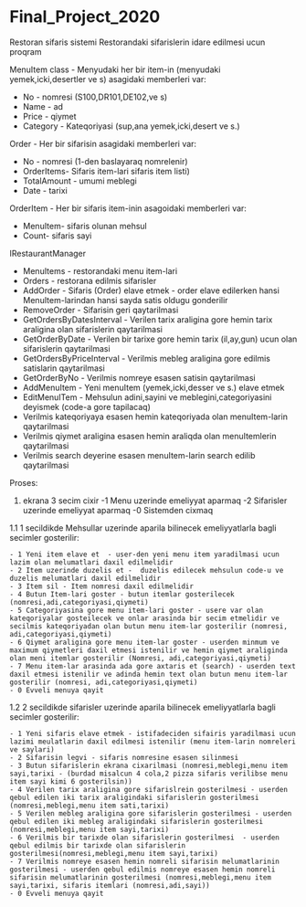 # Final_Project_2020
Restoran sifaris sistemi
 Restorandaki sifarislerin idare edilmesi ucun proqram

 MenuItem class -  Menyudaki her bir item-in (menyudaki yemek,icki,desertler ve s) asagidaki memberleri var:
  - No - nomresi (S100,DR101,DE102,ve s)
  - Name - ad
  - Price - qiymet
  - Category - Kateqoriyasi (sup,ana yemek,icki,desert ve s.)

 Order - Her bir sifarisin asagidaki memberleri var:
  - No - nomresi (1-den baslayaraq nomrelenir)
  - OrderItems- Sifaris item-lari sifaris item listi)
  - TotalAmount - umumi meblegi
  - Date - tarixi

 OrderItem - Her bir sifaris item-inin asagoidaki memberleri var:
  - MenuItem- sifaris olunan mehsul
  - Count- sifaris sayi

IRestaurantManager

 - MenuItems - restorandaki menu item-lari
 - Orders - restorana edilmis sifarisler
 - AddOrder - Sifaris (Order) elave etmek - order elave edilerken hansi MenuItem-larindan hansi sayda satis oldugu gonderilir
 - RemoveOrder - Sifarisin geri qaytarilmasi
 - GetOrdersByDatesInterval - Verilen tarix araligina gore hemin tarix araligina olan sifarislerin qaytarilmasi
 - GetOrderByDate - Verilen bir tarixe gore hemin tarix (il,ay,gun) ucun olan sifarislerin qaytarilmasi
 - GetOrdersByPriceInterval - Verilmis mebleg araligina gore edilmis satislarin qaytarilmasi
 - GetOrderByNo - Verilmis nomreye esasen satisin qaytarilmasi
 - AddMenuItem - Yeni menuItem (yemek,icki,desser ve s.) elave etmek
 - EditMenuITem - Mehsulun adini,sayini ve meblegini,categoriyasini deyismek (code-a gore tapilacaq)
 - Verilmis kateqoriyaya esasen hemin kateqoriyada olan menuItem-larin qaytarilmasi
 - Verilmis qiymet araligina esasen hemin araliqda olan menuItemlerin qaytarilmasi
 - Verilmis search deyerine esasen menuItem-larin search edilib qaytarilmasi


Proses:

1.
   ekrana 3 secim cixir
    -1 Menu uzerinde emeliyyat aparmaq
    -2 Sifarisler uzerinde emeliyyat aparmaq
    -0 Sistemden cixmaq
	
1.1 1 secildikde Mehsullar uzerinde aparila bilinecek emeliyyatlarla bagli secimler gosterilir:
    
    - 1 Yeni item elave et  - user-den yeni menu item yaradilmasi ucun lazim olan melumatlari daxil edilmelidir
    - 2 Item uzerinde duzelis et -  duzelis edilecek mehsulun code-u ve duzelis melumatlari daxil edilmelidir
    - 3 Item sil - Item nomresi daxil edilmelidir
    - 4 Butun Item-lari goster - butun itemlar gosterilecek (nomresi,adi,categoriyasi,qiymeti)
    - 5 Categoriyasina gore menu item-lari goster - usere var olan kateqoriyalar gosteilecek ve onlar arasinda bir secim etmelidir ve secilmis kateqoriyadan olan butun menu item-lar gosterilir (nomresi, adi,categoriyasi,qiymeti)
    - 6 Qiymet araligina gore menu item-lar goster - userden minmum ve maximum qiymetleri daxil etmesi istenilir ve hemin qiymet araliginda olan meni itemlar gosterilir (Nomresi, adi,categoriyasi,qiymeti)
    - 7 Menu item-lar arasinda ada gore axtaris et (search) - userden text daxil etmesi istenilir ve adinda hemin text olan butun menu item-lar gosterilir (nomresi, adi,categoriyasi,qiymeti)
    - 0 Evveli menuya qayit
    
1.2 2 secildikde sifarisler uzerinde aparila bilinecek emeliyyatlarla bagli secimler gosterilir:
    
    - 1 Yeni sifaris elave etmek - istifadeciden sifairis yaradilmasi ucun lazimi meulatlarin daxil edilmesi istenilir (menu item-larin nomreleri ve saylari)
    - 2 Sifarisin legvi - sifaris nomresine esasen silinmesi
    - 3 Butun sifarislerin ekrana cixarilmasi (nomresi,meblegi,menu item sayi,tarixi - (burdad misalcun 4 cola,2 pizza sifaris verilibse menu item sayi kimi 6 gosterilsin))
    - 4 Verilen tarix araligina gore sifarislrein gosterilmesi - userden qebul edilen iki tarix araligindaki sifarislerin gosterilmesi (nomresi,meblegi,menu item sati,tarixi)
    - 5 Verilen mebleg araligina gore sifarislerin gosterilmesi - userden qebul edilen iki mebleg araligindaki sifarislerin gosterilmesi (nomresi,meblegi,menu item sayi,tarixi)
    - 6 Verilmis bir tarixde olan sifarislerin gosterilmesi  - userden qebul edilmis bir tarixde olan sifarislerin gosterilmesi(nomresi,meblegi,menu item sayi,tarixi)
    - 7 Verilmis nomreye esasen hemin nomreli sifarisin melumatlarinin gosterilmesi - userden qebul edilmis nomreye esasen hemin nomreli sifarisin melumatlarinin gosterilmesi (nomresi,meblegi,menu item sayi,tarixi, sifaris itemlari (nomresi,adi,sayi))
    - 0 Evveli menuya qayit
